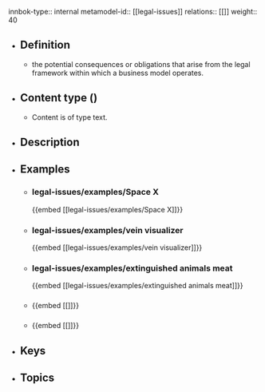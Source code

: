 innbok-type:: internal
metamodel-id:: [[legal-issues]]
relations:: [[]]
weight:: 40

- ## Definition
  - the potential consequences or obligations that arise from the legal framework within which a business model operates.
- ## Content type ()
  - Content is of type text.
  
- ## Description
- ## Examples
  - ### legal-issues/examples/Space X
    {{embed [[legal-issues/examples/Space X]]}}
  - ### legal-issues/examples/vein visualizer
    {{embed [[legal-issues/examples/vein visualizer]]}}
  - ### legal-issues/examples/extinguished animals meat
    {{embed [[legal-issues/examples/extinguished animals meat]]}}
  - ### 
    {{embed [[]]}}
  - ### 
    {{embed [[]]}}
  
- ## Keys
  
- ## Topics
  

